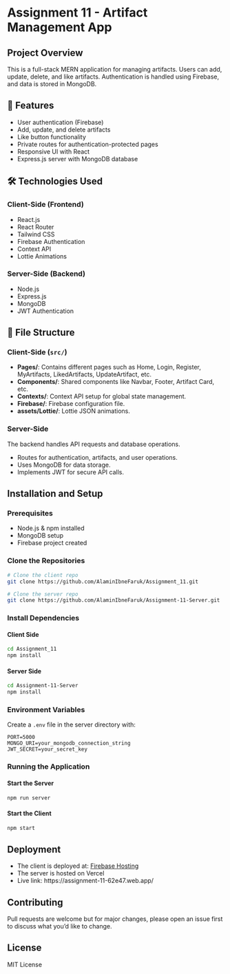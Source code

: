 # Assignment 11 - Artifact Management App

## Project Overview

This is a full-stack MERN application for managing artifacts. Users can add, update, delete, and like artifacts. Authentication is handled using Firebase, and data is stored in MongoDB.

## 🚀 Features

- User authentication (Firebase)
- Add, update, and delete artifacts
- Like button functionality
- Private routes for authentication-protected pages
- Responsive UI with React
- Express.js server with MongoDB database

## 🛠️ Technologies Used

### Client-Side (Frontend)

- React.js
- React Router
- Tailwind CSS
- Firebase Authentication
- Context API
- Lottie Animations

### Server-Side (Backend)

- Node.js
- Express.js
- MongoDB
- JWT Authentication

## 📂 File Structure

### Client-Side (`src/`)

- **Pages/**: Contains different pages such as Home, Login, Register, MyArtifacts, LikedArtifacts, UpdateArtifact, etc.
- **Components/**: Shared components like Navbar, Footer, Artifact Card, etc.
- **Contexts/**: Context API setup for global state management.
- **Firebase/**: Firebase configuration file.
- **assets/Lottie/**: Lottie JSON animations.

### Server-Side

The backend handles API requests and database operations.

- Routes for authentication, artifacts, and user operations.
- Uses MongoDB for data storage.
- Implements JWT for secure API calls.

## Installation and Setup

### Prerequisites

- Node.js & npm installed
- MongoDB setup
- Firebase project created

### Clone the Repositories

```sh
# Clone the client repo
git clone https://github.com/AlaminIbneFaruk/Assignment_11.git

# Clone the server repo
git clone https://github.com/AlaminIbneFaruk/Assignment-11-Server.git
```

### Install Dependencies

#### Client Side

```sh
cd Assignment_11
npm install
```

#### Server Side

```sh
cd Assignment-11-Server
npm install
```

### Environment Variables

Create a `.env` file in the server directory with:

```
PORT=5000
MONGO_URI=your_mongodb_connection_string
JWT_SECRET=your_secret_key
```

### Running the Application

#### Start the Server

```sh
npm run server
```

#### Start the Client

```sh
npm start
```

## Deployment

- The client is deployed at: [Firebase Hosting](https://assignment-11-62e47.web.app)
- The server is hosted on Vercel
- Live link: https\://assignment-11-62e47.web.app/

## Contributing

Pull requests are welcome but for major changes, please open an issue first to discuss what you’d like to change.

## License

MIT License

